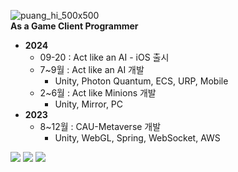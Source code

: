 ![puang_hi_500x500](https://github.com/user-attachments/assets/00cc0724-9ebe-4e36-a868-1b04e4a78a89)<br>
**As a Game Client Programmer**

- **2024**
  - 09-20 : Act like an AI - iOS 출시
  - 7~9월 : Act like an AI 개발
    - Unity, Photon Quantum, ECS, URP, Mobile
  - 2~6월 : Act like Minions 개발
    - Unity, Mirror, PC
- **2023**
  - 8~12월 : CAU-Metaverse 개발
    - Unity, WebGL, Spring, WebSocket, AWS

[<img src="https://img.shields.io/badge/App_Store-Act_like_an_AI-FF0000?style=flat-square&logo=AppStore&logoColor=white"/>](https://apps.apple.com/us/app/act-like-an-ai/id6670606421)
[<img src="https://img.shields.io/badge/GitHub-Act_like_Minions-FFCD00?style=flat-square&logo=GitHub&logoColor=white"/>](https://github.com/UnrealField/Act-like-Minions)
[<img src="https://img.shields.io/badge/WebGL-CAU_Planet-146EF5?style=flat-square&logo=WebGL&logoColor=white"/>](https://metacau.ingkells.com/)
